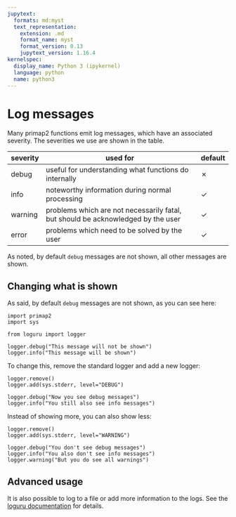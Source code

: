 ```yaml
---
jupytext:
  formats: md:myst
  text_representation:
    extension: .md
    format_name: myst
    format_version: 0.13
    jupytext_version: 1.16.4
kernelspec:
  display_name: Python 3 (ipykernel)
  language: python
  name: python3
---
```

# Log messages

Many primap2 functions emit log messages, which have an associated severity.
The severities we use are shown in the table.

| severity | used for                                                                         | default |
|----------|----------------------------------------------------------------------------------|---------|
| debug    | useful for understanding what functions do internally                            | ✗       |
| info     | noteworthy information during normal processing                                  | ✓       |
| warning  | problems which are not necessarily fatal, but should be acknowledged by the user | ✓       |
| error    | problems which need to be solved by the user                                     | ✓       |

As noted, by default `debug` messages are not shown, all other messages are shown.

## Changing what is shown

As said, by default `debug` messages are not shown, as you can see here:

```{code-cell} ipython3
import primap2
import sys

from loguru import logger

logger.debug("This message will not be shown")
logger.info("This message will be shown")
```

To change this, remove the standard logger and add a new logger:

```{code-cell} ipython3
logger.remove()
logger.add(sys.stderr, level="DEBUG")

logger.debug("Now you see debug messages")
logger.info("You still also see info messages")
```

Instead of showing more, you can also show less:

```{code-cell} ipython3
logger.remove()
logger.add(sys.stderr, level="WARNING")

logger.debug("You don't see debug messages")
logger.info("You also don't see info messages")
logger.warning("But you do see all warnings")
```

## Advanced usage

It is also possible to log to a file or add more information to the logs. See the
[loguru documentation](https://loguru.readthedocs.io/) for details.
